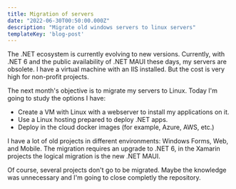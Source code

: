 ```yaml
---
title: Migration of servers
date: "2022-06-30T00:50:00.000Z"
description: "Migrate old windows servers to linux servers"
templateKey: 'blog-post'
---
```


The .NET ecosystem is currently evolving to new versions. Currently, with .NET 6 and the public availability of .NET MAUI these days, my servers are obsolete. I have a virtual machine with an IIS installed. But the cost is very high for non-profit projects. 

The next month's objective is to migrate my servers to Linux. Today I'm going to study the options I have:

* Create a VM with Linux with a webserver to install my applications on it.
* Use a Linux hosting prepared to deploy .NET apps.
* Deploy in the cloud docker images (for example, Azure, AWS, etc.)

I have a lot of old projects in different environments: Windows Forms, Web, and Mobile. The migration requires an upgrade to .NET 6, in the Xamarin projects the logical migration is the new .NET MAUI.

Of course, several projects don't go to be migrated. Maybe the knowledge was unnecessary and I'm going to close completly the repository.

